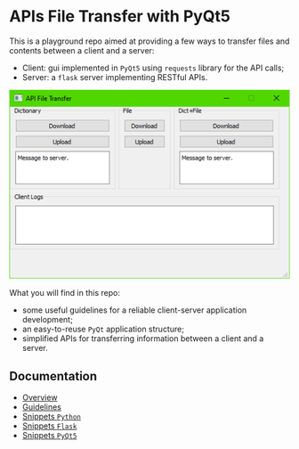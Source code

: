 # APIs File Transfer with PyQt5

This is a playground repo aimed at providing a few ways to transfer files and contents between a client and a server:

- Client: gui implemented in `PyQt5` using `requests` library for the API calls;
- Server: a `flask` server implementing RESTful APIs.

![](doc/img_md/2024-01-30-17-16-54.png)

What you will find in this repo:

- some useful guidelines for a reliable client-server application development;
- an easy-to-reuse `PyQt` application structure;
- simplified APIs for transferring information between a client and a server.

## Documentation

- <a href="./doc/00_overview.md">Overview</a>
- <a href="./doc/01_guidelines.md">Guidelines</a>
- <a href="./doc/02_snippets_python.md">Snippets `Python`</a>
- <a href="./doc/03_snippets_flask.md">Snippets `Flask`</a>
- <a href="./doc/04_snippets_pyqt5.md">Snippets `PyQt5`</a>